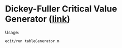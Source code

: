 # Dickey-Fuller Critical Value Generator ([link](http://iacopogarizio.com/portfolio/tablas-dickey-fuller-montecarlo/))
Usage:
```{r, engine='bash'}
edit/run tableGenerator.m
```
